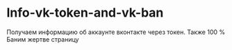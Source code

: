 # Info-vk-token-and-vk-ban
Получаем информацию об аккаунте вконтакте через токен. Также 100 % Баним жертве страницу
